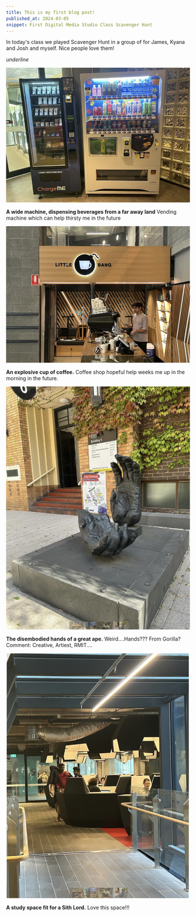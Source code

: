 ```yaml
---
title: This is my first blog post!
published_at: 2024-03-05
snippet: First Digital Media Studio Class Scavenger Hunt
---
```


In today's class we played Scavenger Hunt in a group of for James, Kyana and Josh and myself. Nice people love them!

_underline_

![description](/static/w01s1/1.png)

**A wide machine, dispensing beverages from a far away land**
Vending machine which can help thirsty me in the future 

![description](/static/w01s1/2.png)

**An explosive cup of coffee.**
Coffee shop hopeful help weeks me up in the morning in the future. 

![description](/static/w01s1/3.png)

**The disembodied hands of a great ape.**
Weird....Hands??? From Gorilla? Comment: Creative, Artiest, RMIT....

![description](/static/w01s1/4.png)

**A study space fit for a Sith Lord.**
Love this space!!!
